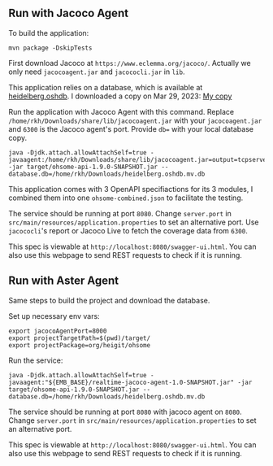 ## Run with Jacoco Agent

To build the application:
```
mvn package -DskipTests
```

First download Jacoco at `https://www.eclemma.org/jacoco/`. Actually we only need `jacocoagent.jar` and `jacococli.jar` in `lib`.

This application relies on a database, which is available at [heidelberg.oshdb](https://downloads.ohsome.org/OSHDB/v1.0/europe/germany/baden-wuerttemberg/heidelberg.oshdb.mv.db). I downloaded a copy on Mar 29, 2023: [My copy](https://gtvault-my.sharepoint.com/:u:/g/personal/rhuang329_gatech_edu/EUgs3e4DjwRPkKT89tFdI9sBXkTKQw0OFVIXqy3Ta6R16g?e=EbViuV)

Run the application with Jacoco Agent with this command. Replace `/home/rkh/Downloads/share/lib/jacocoagent.jar` with your `jacocoagent.jar` and `6300` is the Jacoco agent's port. Provide `db=` with your local database copy.
```
java -Djdk.attach.allowAttachSelf=true -javaagent:/home/rkh/Downloads/share/lib/jacocoagent.jar=output=tcpserver,port=6300,destfile=jacoco.exec  -jar target/ohsome-api-1.9.0-SNAPSHOT.jar --database.db=/home/rkh/Downloads/heidelberg.oshdb.mv.db
```

This application comes with 3 OpenAPI specifiactions for its 3 modules, I combined them into one `ohsome-combined.json` to facilitate the testing.

The service should be running at port `8080`. Change `server.port` in `src/main/resources/application.properties` to set an alternative port. Use `jacococli`'s report or Jacoco Live to fetch the coverage data from `6300`.

This spec is viewable at `http://localhost:8080/swagger-ui.html`. You can also use this webpage to send REST requests to check if it is running. 

## Run with Aster Agent

Same steps to build the project and download the database.

Set up necessary env vars:

```
export jacocoAgentPort=8000
export projectTargetPath=$(pwd)/target/
export projectPackage=org/heigit/ohsome
```

Run the service:
```
java -Djdk.attach.allowAttachSelf=true -javaagent:"${EMB_BASE}/realtime-jacoco-agent-1.0-SNAPSHOT.jar" -jar target/ohsome-api-1.9.0-SNAPSHOT.jar --database.db=/home/rkh/Downloads/heidelberg.oshdb.mv.db
```

The service should be running at port `8080` with jacoco agent on `8080`. Change `server.port` in `src/main/resources/application.properties` to set an alternative port. 

This spec is viewable at `http://localhost:8080/swagger-ui.html`. You can also use this webpage to send REST requests to check if it is running. 